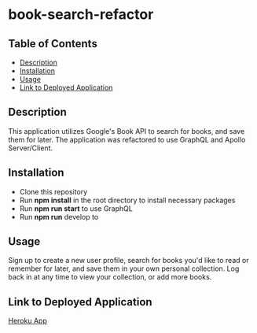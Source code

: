# book-search-refactor

## Table of Contents

- [Description](#description)
- [Installation](#installation)
- [Usage](#usage)
- [Link to Deployed Application](#link-to-deployed-application)

## Description

This application utilizes Google's Book API to search for books, and save them for later. The application was refactored to use GraphQL and Apollo Server/Client.

## Installation

* Clone this repository
* Run **npm install** in the root directory to install necessary packages
* Run **npm run start** to use GraphQL 
* Run **npm run** develop to 

## Usage

Sign up to create a new user profile, search for books you'd like to read or remember for later, and save them in your own personal collection. Log back in at any time to view your collection, or add more books.

## Link to Deployed Application

[Heroku App](https://book-search-refactor-305a9b1ef317.herokuapp.com/)
